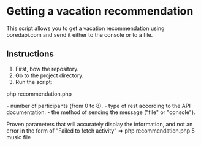# Getting a vacation recommendation

This script allows you to get a vacation recommendation using boredapi.com and send it either to the console or to a file.

## Instructions

1. First, bow the repository.
2. Go to the project directory.
3. Run the script:

php recommendation.php <participants> <type> <sender>

<participants> - number of participants (from 0 to 8).
<type> - type of rest according to the API documentation.
<sender> - the method of sending the message ("file" or "console").

Proven parameters that will accurately display the information, and not an error in the form of "Failed to fetch activity" => php recommendation.php 5 music file
